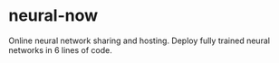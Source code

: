 # neural-now
Online neural network sharing and hosting. Deploy fully trained neural networks in 6 lines of code.
